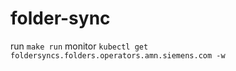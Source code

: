 # folder-sync

run `make run`
monitor `kubectl get foldersyncs.folders.operators.amn.siemens.com -w`
